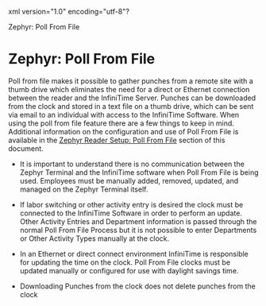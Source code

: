 xml version="1.0" encoding="utf-8"?





Zephyr: Poll From File




# Zephyr: Poll From File

Poll from file makes it possible to gather punches from a remote site with a thumb drive which eliminates the need for a direct or Ethernet connection between the reader and the InfiniTime Server. Punches can be downloaded from the clock and stored in a text file on a thumb drive, which can be sent via email to an individual with access to the InfiniTime Software. When using the poll from file feature there are a few things to keep in mind. Additional information on the configuration and use of Poll From File is available in the [Zephyr Reader Setup: Poll From File](ConfigurePollfromFileZephyr.md) section of this document.

* It is important to understand there is no communication between the Zephyr Terminal and the InfiniTime software when Poll From File is being used. Employees must be manually added, removed, updated, and managed on the Zephyr Terminal itself.

* If labor switching or other activity entry is desired the clock must be connected to the InfiniTime Software in order to perform an update. Other Activity Entries and Department information is passed through the normal Poll From File Process but it is not possible to enter Departments or Other Activity Types manually at the clock.

* In an Ethernet or direct connect environment InfiniTime is responsible for updating the time on the clock. Poll From File clocks must be updated manually or configured for use with daylight savings time.

* Downloading Punches from the clock does not delete punches from the clock